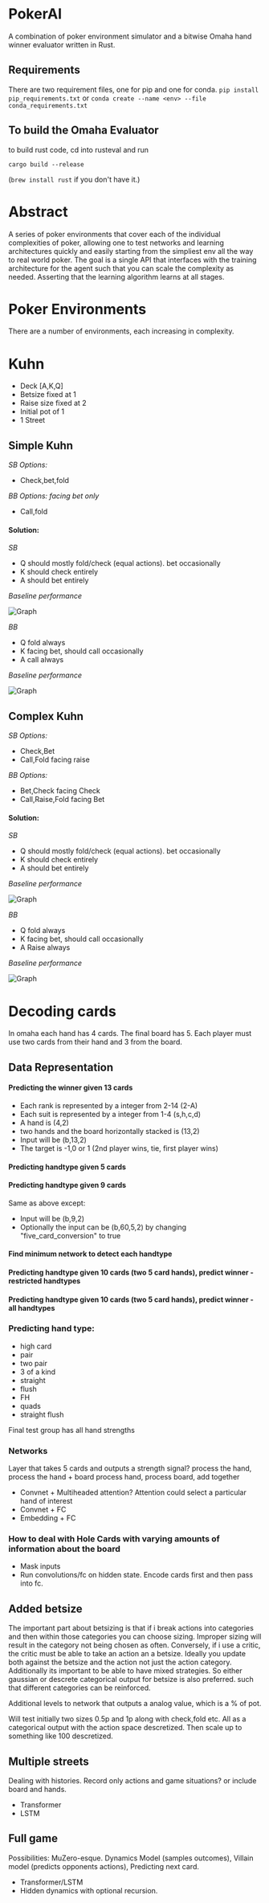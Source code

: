 # PokerAI

A combination of poker environment simulator and a bitwise Omaha hand winner evaluator written in Rust. 

## Requirements

There are two requirement files, one for pip and one for conda.
```pip install pip_requirements.txt```
or 
```conda create --name <env> --file conda_requirements.txt```

## To build the Omaha Evaluator

to build rust code, cd into rusteval and run

```
cargo build --release
```
(`brew install rust` if you don't have it.)

# Abstract

A series of poker environments that cover each of the individual complexities of poker, allowing one to test networks and learning architectures quickly and easily starting from the simpliest env all the way to real world poker. The goal is a single API that interfaces with the training architecture for the agent such that you can scale the complexity as needed. Asserting that the learning algorithm learns at all stages.

# Poker Environments

There are a number of environments, each increasing in complexity.

# Kuhn

- Deck [A,K,Q]
- Betsize fixed at 1
- Raise size fixed at 2
- Initial pot of 1
- 1 Street

## Simple Kuhn

*SB Options:*
- Check,bet,fold

*BB Options:* _facing bet only_
- Call,fold

#### Solution:

*SB*
- Q should mostly fold/check (equal actions). bet occasionally
- K should check entirely
- A should bet entirely

_Baseline performance_

![Graph](Action_probabilities_for_SB.png)

*BB*
- Q fold always
- K facing bet, should call occasionally
- A call always

_Baseline performance_

![Graph](Action_probabilities_for_BB.png)

## Complex Kuhn

*SB Options:*
- Check,Bet
- Call,Fold facing raise

*BB Options:*
- Bet,Check facing Check
- Call,Raise,Fold facing Bet

#### Solution:

*SB*
- Q should mostly fold/check (equal actions). bet occasionally
- K should check entirely
- A should bet entirely

_Baseline performance_

![Graph](Complex_Action_probabilities_for_SB.png)

*BB*
- Q fold always
- K facing bet, should call occasionally
- A Raise always

_Baseline performance_

![Graph](Complex_Action_probabilities_for_BB.png)

# Decoding cards

In omaha each hand has 4 cards. The final board has 5. Each player must use two cards from their hand and 3 from the board.

## Data Representation

#### Predicting the winner given 13 cards
- Each rank is represented by a integer from 2-14 (2-A)
- Each suit is represented by a integer from 1-4 (s,h,c,d)
- A hand is (4,2)
- two hands and the board horizontally stacked is (13,2)
- Input will be (b,13,2)
- The target is -1,0 or 1 (2nd player wins, tie, first player wins)
#### Predicting handtype given 5 cards
#### Predicting handtype given 9 cards
Same as above except:
- Input will be (b,9,2)
- Optionally the input can be (b,60,5,2) by changing "five_card_conversion" to true
#### Find minimum network to detect each handtype
#### Predicting handtype given 10 cards (two 5 card hands), predict winner - restricted handtypes
#### Predicting handtype given 10 cards (two 5 card hands), predict winner - all handtypes

### Predicting hand type:
- high card
- pair
- two pair
- 3 of a kind
- straight
- flush
- FH
- quads
- straight flush

Final test group has all hand strengths

### Networks

Layer that takes 5 cards and outputs a strength signal?
process the hand, process the hand + board
process hand, process board, add together

- Convnet + Multiheaded attention? Attention could select a particular hand of interest
- Convnet + FC
- Embedding + FC

### How to deal with Hole Cards with varying amounts of information about the board

- Mask inputs
- Run convolutions/fc on hidden state. Encode cards first and then pass into fc.

## Added betsize

The important part about betsizing is that if i break actions into categories and then within those categories you can choose sizing. Improper sizing will result in the category not being chosen as often. Conversely, if i use a critic, the critic must be able to take an action an a betsize. Ideally you update both against the betsize and the action not just the action category. Additionally its important to be able to have mixed strategies. So either gaussian or descrete categorical output for betsize is also preferred. such that different categories can be reinforced. 

Additional levels to network that outputs a analog value, which is a % of pot. 

Will test initially two sizes 0.5p and 1p along with check,fold etc. All as a categorical output with the action space descretized. Then scale up to something like 100 descretized.

## Multiple streets

Dealing with histories. Record only actions and game situations? or include board and hands.
- Transformer
- LSTM

## Full game

Possibilities:
MuZero-esque. Dynamics Model (samples outcomes), Villain model (predicts opponents actions), Predicting next card.
- Transformer/LSTM
- Hidden dynamics with optional recursion.

